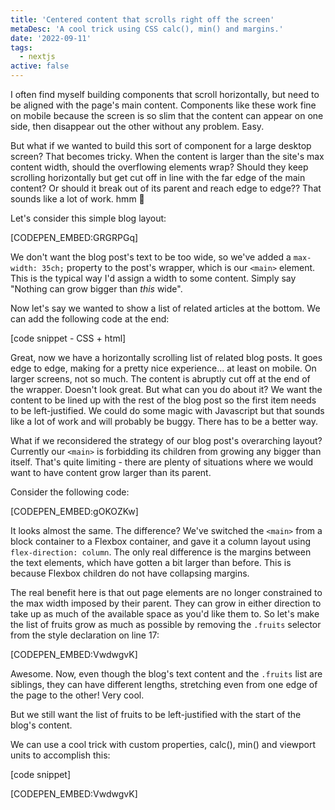 ```yaml
---
title: 'Centered content that scrolls right off the screen'
metaDesc: 'A cool trick using CSS calc(), min() and margins.'
date: '2022-09-11'
tags:
  - nextjs
active: false
---
```


I often find myself building components that scroll horizontally, but need to be aligned with the page's main content. Components like these work fine on mobile because the screen is so slim that the content can appear on one side, then disappear out the other without any problem. Easy.

But what if we wanted to build this sort of component for a large desktop screen? That becomes tricky. When the content is larger than the site's max content width, should the overflowing elements wrap? Should they keep scrolling horizontally but get cut off in line with the far edge of the main content? Or should it break out of its parent and reach edge to edge?? That sounds like a lot of work. hmm 🤔

Let's consider this simple blog layout:

[comment]: <> (Simple blog codepen)
[CODEPEN_EMBED:GRGRPGq]

We don't want the blog post's text to be too wide, so we've added a `max-width: 35ch;` property to the post's wrapper, which is our `<main>` element. This is the typical way I'd assign a width to some content. Simply say "Nothing can grow bigger than *this* wide".

Now let's say we wanted to show a list of related articles at the bottom. We can add the following code at the end:

[code snippet - CSS + html]

Great, now we have a horizontally scrolling list of related blog posts. It goes edge to edge, making for a pretty nice experience... at least on mobile. On larger screens, not so much. The content is abruptly cut off at the end of the wrapper. Doesn't look great. But what can you do about it? We want the content to be lined up with the rest of the blog post so the first item needs to be left-justified. We could do some magic with Javascript but that sounds like a lot of work and will probably be buggy. There has to be a better way.

What if we reconsidered the strategy of our blog post's overarching layout? Currently our `<main>` is forbidding its children from growing any bigger than itself. That's quite limiting - there are plenty of situations where we would want to have content grow larger than its parent.

Consider the following code:

[CODEPEN_EMBED:gOKOZKw]

It looks almost the same. The difference? We've switched the `<main>` from a block container to a Flexbox container, and gave it a column layout using `flex-direction: column`. The only real difference is the margins between the text elements, which have gotten a bit larger than before. This is because Flexbox children do not have collapsing margins.

The real benefit here is that out page elements are no longer constrained to the max width imposed by their parent. They can grow in either direction to take up as much of the available space as you'd like them to. So let's make the list of fruits grow as much as possible by removing the `.fruits` selector from the style declaration on line 17:

[CODEPEN_EMBED:VwdwgvK]

Awesome. Now, even though the blog's text content and the `.fruits` list are siblings, they can have different lengths, stretching even from one edge of the page to the other! Very cool.

But we still want the list of fruits to be left-justified with the start of the blog's content.

We can use a cool trick with custom properties, calc(), min() and viewport units to accomplish this:

[code snippet]

[CODEPEN_EMBED:VwdwgvK]
